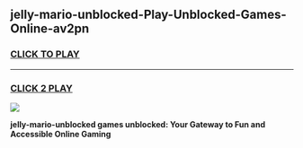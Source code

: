 
## jelly-mario-unblocked-Play-Unblocked-Games-Online-av2pn
<h3>
<a href="https://premium76.site?title=jelly-mario-unblocked&ref=25A">CLICK TO PLAY</a></h3>
<hr>

<h3>
<a href="https://premium76.site?title=jelly-mario-unblocked&ref=25A">CLICK 2 PLAY</a>
  
</h3>

<a href="https://premium76.site?title=jelly-mario-unblocked&ref=25A"><img src="https://clearcache.store/games.png"></a>


**jelly-mario-unblocked games unblocked: Your Gateway to Fun and Accessible Online Gaming**
